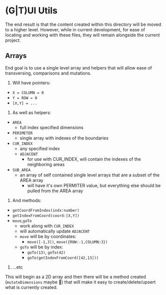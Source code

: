 # (G|T)UI Utils
The end result is that the content created within this directory will be moved to a higher level.
However, while in current development, for ease of locating and working with these files, they will remain alongside the current project.

## Arrays
End goal is to use a single level array and helpers that will allow ease of transversing, comparisons and mutations.
1. Will have pointers:
  - `X = COLUMN = 0`
  - `Y = ROW = 0`
  - `[X,Y] = ...`
1. As well as helpers:
  - `AREA`
    - full index specified dimensions
  - `PERIMETER`
    - single array with indexes of the boundaries
  - `CUR_INDEX`
    - any specified index
    - `ADJACENT`
      - for use with CUR\_INDEX, will contain the indexes of the neighboring areas
  - `SUB_AREA`
    - an array of self contained single level arrays that are a subset of the AREA array
      - will have it's own PERMITER value, but everything else should be pulled from the AREA array
1. And methods:
  - `getCoordFromIndex(indx:number)`
  - `getIndexFromCoord(coord:[X,Y])`
  - `move`,`goTo`
    - work along with `CUR_INDEX`
    - will automatically update `ADJACENT`
    - `move` will be by coordinates:
      - `move([-1,3])`, `move({ROW:-1,COLUMN:3})`
    - `goTo` will be by index:
      - `goTo(13)`, `goTo(42)`
      - `goTo(getIndexFromCoord([42,13]))`
1. ...etc

This will begin as a 2D array and then there will be a method created (`mutateDimensions` maybe :shrug:) that will make it easy to create/delete/upsert what is currently created.